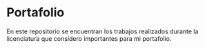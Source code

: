 # Portafolio
En este repositorio se encuentran los trabajos realizados durante la licenciatura que considero importantes para mi portafolio. 
